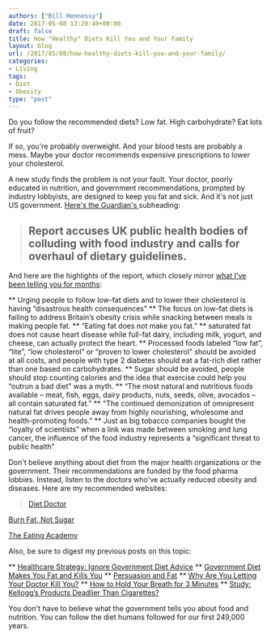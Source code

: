 ```yaml
---
authors: ["Bill Hennessy"]
date: 2017-05-08 13:29:49+00:00
draft: false
title: How "Healthy" Diets Kill You and Your Family
layout: blog
url: /2017/05/08/how-healthy-diets-kill-you-and-your-family/
categories:
- Living
tags:
- Diet
- Obesity
type: "post"
---
```


Do you follow the recommended diets? Low fat. High carbohydrate? Eat lots of fruit?

If so, you're probably overweight. And your blood tests are probably a mess. Maybe your doctor recommends expensive prescriptions to lower your cholesterol.

A new study finds the problem is not your fault. Your doctor, poorly educated in nutrition, and government recommendations, prompted by industry lobbyists, are designed to keep you fat and sick. And it's not just US government. [Here's the Guardian's ](https://www.theguardian.com/society/2016/may/22/official-advice-to-eat-low-fat-diet-is-wrong-says-health-charity)subheading:



> 

> 
> ## Report accuses UK public health bodies of colluding with food industry and calls for overhaul of dietary guidelines.
> 
> 




And here are the highlights of the report, which closely mirror [what I've been telling you for months](https://hennessysview.com/2017/05/07/persuasion-and-fat/):




** Urging people to follow low-fat diets and to lower their cholesterol is having “disastrous health consequences”
** The focus on low-fat diets is failing to address Britain’s obesity crisis while snacking between meals is making people fat.
** “Eating fat does not make you fat.”
** saturated fat does not cause heart disease while full-fat dairy, including milk, yogurt, and cheese, can actually protect the heart.
** Processed foods labeled “low fat”, “lite”, “low cholesterol” or “proven to lower cholesterol” should be avoided at all costs, and people with type 2 diabetes should eat a fat-rich diet rather than one based on carbohydrates.
** Sugar should be avoided, people should stop counting calories and the idea that exercise could help you “outrun a bad diet” was a myth.
** “The most natural and nutritious foods available – meat, fish, eggs, dairy products, nuts, seeds, olive, avocados – all contain saturated fat."
** "The continued demonization of omnipresent natural fat drives people away from highly nourishing, wholesome and health-promoting foods.”
** Just as big tobacco companies bought the “loyalty of scientists” when a link was made between smoking and lung cancer, the influence of the food industry represents a “significant threat to public health”


Don't believe anything about diet from the major health organizations or the government. Their recommendations are funded by the food pharma lobbies. Instead, listen to the doctors who've actually reduced obesity and diseases. Here are my recommended websites:



> [Diet Doctor](https://www.burnfatnotsugar.com)

[Burn Fat, Not Sugar](https://www.burnfatnotsugar.com)

[The Eating Academy](https://eatingacademy.com)



Also, be sure to digest my previous posts on this topic:




** [Healthcare Strategy: Ignore Government Diet Advice](https://hennessysview.com/2017/03/22/healthcare-strategy-ignore-government-diet-advice/)
** [Government Diet Makes You Fat and Kills You](https://hennessysview.com/2017/02/08/government-diet-makes-you-fat-and-kills-you/)
** [Persuasion and Fat](https://hennessysview.com/2017/05/07/persuasion-and-fat/)
** [Why Are You Letting Your Doctor Kill You?](https://hennessysview.com/2017/02/05/why-are-you-letting-your-doctor-kill-you/)
** [How to Hold Your Breath for 3 Minutes](https://hennessysview.com/2017/01/29/how-to-hold-your-breath-for-3-minutes/)
** [Study: Kellogg’s Products Deadlier Than Cigarettes?](https://hennessysview.com/2016/12/02/study-kelloggs-products-deadlier-than-cigarettes/)




You don't have to believe what the government tells you about food and nutrition. You can follow the diet humans followed for our first 249,000 years.
